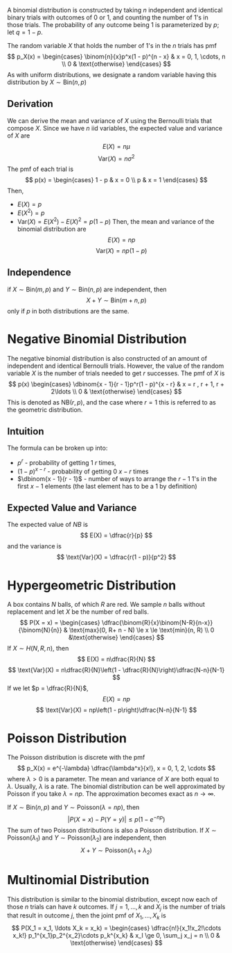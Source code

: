 A binomial distribution is constructed by taking $n$ independent and identical binary trials with outcomes of 0 or 1, and counting the number of 1's in those trials. The probability of any outcome being 1 is parameterized by $p$; let $q = 1 - p$.

The random variable $X$ that holds the number of 1's in the $n$ trials has pmf
$$
p_X(x) = \begin{cases}
\binom{n}{x}p^x(1 - p)^{n - x} & x = 0, 1, \cdots, n \\
0 & \text{otherwise}
\end{cases}
$$
As with uniform distributions, we designate a random variable having this distribution by $X \sim \text{Bin}(n, p)$
## Derivation
We can derive the mean and variance of $X$ using the Bernoulli trials that compose $X$. Since we have $n$ iid variables, the expected value and variance of $X$ are
$$
E(X) = n\mu
$$
$$
\text{Var}(X) = n\sigma^2
$$
The pmf of each trial is
$$
p(x) = \begin{cases}
1 - p & x = 0 \\
p & x = 1
\end{cases}
$$
Then,
- $E(X) = p$
- $E(X^2) = p$
- $\text{Var}(X) = E(X^2) - E(X)^2 = p(1 - p)$
Then, the mean and variance of the binomial distribution are
$$
E(X) = np
$$
$$
\text{Var}(X) = np(1 - p)
$$
## Independence
if $X \sim \text{Bin}(m, p)$ and $Y \sim \text{Bin}(n, p)$ are independent, then
$$
X + Y \sim \text{Bin}(m + n, p)
$$
only if $p$ in both distributions are the same.
# Negative Binomial Distribution
The negative binomial distribution is also constructed of an amount of independent and identical Bernoulli trials. However, the value of the random variable $X$ is the number of trials needed to get $r$ successes. The pmf of $X$ is
$$
p(x) \begin{cases}
\dbinom{x - 1}{r - 1}p^r(1 - p)^{x - r} & x = r , r + 1, r + 2\ldots \\
0 & \text{otherwise}
\end{cases}
$$
This is denoted as $\text{NB}(r, p)$, and the case where $r = 1$ this is referred to as the geometric distribution.
## Intuition
The formula can be broken up into:
- $p^r$ - probability of getting 1 $r$ times,
- $(1 - p)^{x - r}$ - probability of getting 0 $x - r$ times
- $\dbinom{x - 1}{r - 1}$ - number of ways to arrange the $r - 1$ 1's in the first $x - 1$ elements (the last element has to be a 1 by definition)
## Expected Value and Variance
The expected value of $NB$ is
$$
E(X) = \dfrac{r}{p}
$$
and the variance is
$$
\text{Var}(X) = \dfrac{r(1 - p)}{p^2}
$$
# Hypergeometric Distribution
A box contains $N$ balls, of which $R$ are red. We sample $n$ balls without replacement and let $X$ be the number of red balls.
$$
P(X = x) = \begin{cases}
\dfrac{\binom{R}{x}\binom{N-R}{n-x}}{\binom{N}{n}} & \text{max}(0, R+ n - N) \le x \le \text{min}(n, R) \\
0 &\text{otherwise}
\end{cases}
$$
If $X \sim H(N, R, n)$, then
$$
E(X) = n\dfrac{R}{N}
$$
$$
\text{Var}(X) = n\dfrac{R}{N}\left(1 - \dfrac{R}{N}\right)\dfrac{N-n}{N-1}
$$
If we let $p = \dfrac{R}{N}$,
$$
E(X) = np
$$
$$
\text{Var}(X) = np\left(1 - p\right)\dfrac{N-n}{N-1}
$$
# Poisson Distribution
The Poisson distribution is discrete with the pmf
$$
p_X(x) = e^{-\lambda} \dfrac{\lambda^x}{x!}, x = 0, 1, 2, \cdots
$$
where $\lambda > 0$ is a parameter. The mean and variance of $X$ are both equal to $\lambda$. Usually, $\lambda$ is a rate.
The binomial distribution can be well approximated by Poisson if you take $\lambda = np$. The approximation becomes exact as $n \to \infty$.

If $X \sim \text{Bin}(n,p)$ and $Y \sim \text{Poisson}(\lambda = np)$, then
$$
|P(X = x) - P(Y = y)| \le p(1 - e^{-np})
$$
The sum of two Poisson distributions is also a Poisson distribution. If $X \sim \text{Poisson}(\lambda_1)$ and $Y \sim \text{Poisson}(\lambda_2)$ are independent, then
$$
X + Y \sim \text{Poisson}(\lambda_1 + \lambda_2)
$$
# Multinomial Distribution
This distribution is similar to the binomial distribution, except now each of those $n$ trials can have $k$ outcomes. If $j = 1, \ldots, k$ and $X_j$ is the number of trials that result in outcome $j$, then the joint pmf of $X_1, \ldots, X_k$ is
$$
P(X_1 = x_1, \ldots X_k = x_k) = \begin{cases}
\dfrac{n!}{x_1!x_2!\cdots x_k!} p_1^{x_1}p_2^{x_2}\cdots p_k^{x_k} & x_I \ge 0, \sum_j x_j = n \\
0 & \text{otherwise}
\end{cases}
$$